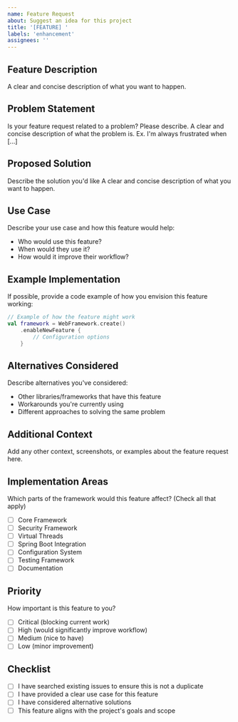 ```yaml
---
name: Feature Request
about: Suggest an idea for this project
title: '[FEATURE] '
labels: 'enhancement'
assignees: ''
---
```


## Feature Description
A clear and concise description of what you want to happen.

## Problem Statement
Is your feature request related to a problem? Please describe.
A clear and concise description of what the problem is. Ex. I'm always frustrated when [...]

## Proposed Solution
Describe the solution you'd like
A clear and concise description of what you want to happen.

## Use Case
Describe your use case and how this feature would help:
- Who would use this feature?
- When would they use it?
- How would it improve their workflow?

## Example Implementation
If possible, provide a code example of how you envision this feature working:

```kotlin
// Example of how the feature might work
val framework = WebFramework.create()
    .enableNewFeature {
        // Configuration options
    }
```

## Alternatives Considered
Describe alternatives you've considered:
- Other libraries/frameworks that have this feature
- Workarounds you're currently using
- Different approaches to solving the same problem

## Additional Context
Add any other context, screenshots, or examples about the feature request here.

## Implementation Areas
Which parts of the framework would this feature affect? (Check all that apply)
- [ ] Core Framework
- [ ] Security Framework
- [ ] Virtual Threads
- [ ] Spring Boot Integration
- [ ] Configuration System
- [ ] Testing Framework
- [ ] Documentation

## Priority
How important is this feature to you?
- [ ] Critical (blocking current work)
- [ ] High (would significantly improve workflow)
- [ ] Medium (nice to have)
- [ ] Low (minor improvement)

## Checklist
- [ ] I have searched existing issues to ensure this is not a duplicate
- [ ] I have provided a clear use case for this feature
- [ ] I have considered alternative solutions
- [ ] This feature aligns with the project's goals and scope